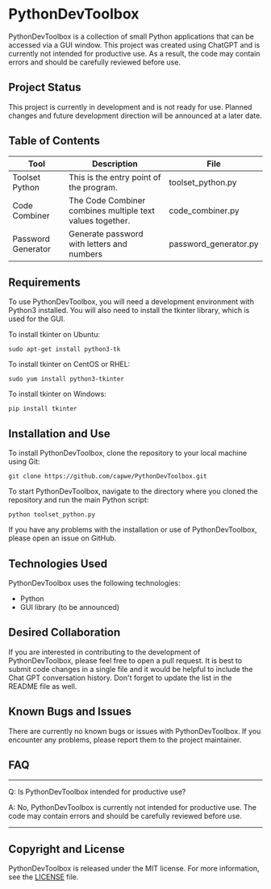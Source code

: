 # PythonDevToolbox

PythonDevToolbox is a collection of small Python applications that can be accessed via a GUI window. This project was created using ChatGPT and is currently not intended for productive use. As a result, the code may contain errors and should be carefully reviewed before use.

## Project Status

This project is currently in development and is not ready for use. Planned changes and future development direction will be announced at a later date.


## Table of Contents

| Tool               | Description                                               | File          |
|--------------------|-----------------------------------------------------------|---------------|
| Toolset Python     | This is the entry point of the program.                   | toolset_python.py |
| Code Combiner      | The Code Combiner combines multiple text values together. | code_combiner.py |
| Password Generator | Generate password with letters and numbers                | password_generator.py |




## Requirements

To use PythonDevToolbox, you will need a development environment with Python3 installed. You will also need to install the tkinter library, which is used for the GUI.

To install tkinter on Ubuntu:

`sudo apt-get install python3-tk`


To install tkinter on CentOS or RHEL:

`sudo yum install python3-tkinter`


To install tkinter on Windows:

`pip install tkinter`


## Installation and Use

To install PythonDevToolbox, clone the repository to your local machine using Git:

`git clone https://github.com/capwe/PythonDevToolbox.git`


To start PythonDevToolbox, navigate to the directory where you cloned the repository and run the main Python script:

`python toolset_python.py`


If you have any problems with the installation or use of PythonDevToolbox, please open an issue on GitHub.

## Technologies Used

PythonDevToolbox uses the following technologies:

- Python
- GUI library (to be announced)

## Desired Collaboration

If you are interested in contributing to the development of PythonDevToolbox, please feel free to open a pull request. It is best to submit code changes in a single file and it would be helpful to include the Chat GPT conversation history. Don't forget to update the list in the README file as well.

## Known Bugs and Issues

There are currently no known bugs or issues with PythonDevToolbox. If you encounter any problems, please report them to the project maintainer.

## FAQ

---

Q: Is PythonDevToolbox intended for productive use? 

A: No, PythonDevToolbox is currently not intended for productive use. The code may contain errors and should be carefully reviewed before use.

---

## Copyright and License

PythonDevToolbox is released under the MIT license. For more information, see the [LICENSE](LICENSE) file.
